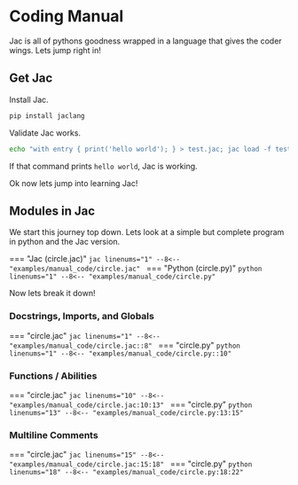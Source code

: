# Coding Manual

Jac is all of pythons goodness wrapped in a language that gives the coder wings. Lets jump right in!

## Get Jac

Install Jac.

```bash
pip install jaclang
```

Validate Jac works.

```bash
echo "with entry { print('hello world'); } > test.jac; jac load -f test.jac; rm test.jac;"
```

If that command prints `hello world`, Jac is working.

Ok now lets jump into learning Jac!
## Modules in Jac

We start this journey top down. Lets look at a simple but complete program in python and the Jac version.

=== "Jac (circle.jac)"
    ```jac linenums="1"
    --8<-- "examples/manual_code/circle.jac"
    ```
=== "Python (circle.py)"
    ```python linenums="1"
    --8<-- "examples/manual_code/circle.py"
    ```

Now lets break it down!

### Docstrings, Imports, and Globals

=== "circle.jac"
    ```jac linenums="1"
    --8<-- "examples/manual_code/circle.jac::8"
    ```
=== "circle.py"
    ```python linenums="1"
    --8<-- "examples/manual_code/circle.py::10"
    ```

### Functions / Abilities

=== "circle.jac"
    ```jac linenums="10"
    --8<-- "examples/manual_code/circle.jac:10:13"
    ```
=== "circle.py"
    ```python linenums="13"
    --8<-- "examples/manual_code/circle.py:13:15"
    ```

### Multiline Comments

=== "circle.jac"
    ```jac linenums="15"
    --8<-- "examples/manual_code/circle.jac:15:18"
    ```
=== "circle.py"
    ```python linenums="18"
    --8<-- "examples/manual_code/circle.py:18:22"
    ```